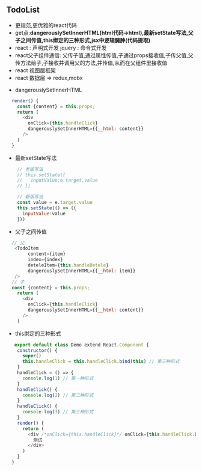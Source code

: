 ## TodoList

+ 更规范,更优雅的react代码
+ get点:**dangerouslySetInnerHTML(html代码->html),最新setState写法,父子之间传值,this绑定的三种形式,jsx中逻辑臃肿(代码提取)**
+ react : 声明式开发  jquery : 命令式开发
+ react父子组件通信: 父传子值,通过属性传值,子通过props接收值,子传父值,父传方法给子,子接收并调用父的方法,并传值,从而在父组件里接收值
+ react 视图层框架
+ react 数据层 => redux,mobx

- dangerouslySetInnerHTML
```js
  render() {
    const {content} = this.props;
    return (
      <div 
        onClick={this.handleClick}
        dangerouslySetInnerHTML={{__html: content}}
      />
    )
  }
```
- 最新setState写法
```js
    // 老版写法
    // this.setState({
    //   inputValue:e.target.value
    // })

    // 新版写法
    const value = e.target.value
    this.setState(() => ({
      inputValue:value
    }))
```
- 父子之间传值
```js
  // 父
   <TodoItem 
        content={item} 
        index={index}
        deteleItem={this.handleDetele} 
        dangerouslySetInnerHTML={{__html: item}}
   /> 
  // 子
  const {content} = this.props;
    return (
      <div 
        onClick={this.handleClick}
        dangerouslySetInnerHTML={{__html: content}}
      />
    ) 
```
- this绑定的三种形式
```js
   export default class Demo extend React.Component {
    constructor() {
      super()
      this.handleClick = this.handleClick.bind(this) // 第三种形式
    }
    handleClick = () => {
      console.log(1) // 第一种形式
    }
    handleClick() {
      console.log(2) // 第二种形式
    }
    handleClick() {
      console.log(3) // 第三种形式
    }
    render() {
      return (
        <div /*onClick={this.handleClick}*/ onClick={this.handleClick.bind(this)}>
          测试
        </div>
      )
    }
  }
```